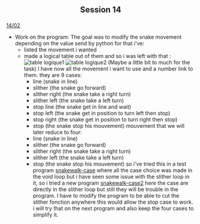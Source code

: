 ## <p align=center> Session 14
<ins>14/02</ins>

- Work on the program:
    The goal was to modify the snake movement depending on the value send by python
    for that i've: 
    - listed the movement i wanted 
    - made a logical table out of them
    and so i was left with that : ![table logique1]() ![table logique2]()
    (Maybe a little bit to much for the task) I have now all the movement i want to use and a number link to them.
    they are 9 cases:
        - line (snake in line)
        - slither (the snake go forward)
        - slither right (the snake take a right turn)
        - slither left (the snake take a left turn)
        - stop line (the snake get in line and wait)
        - stop left (the snake get in position to turn left then stop) 
        - stop right (the snake get in position to turn right then stop)
        - stop (the snake stop his mouvement)
    mouvement that we will later reduce to four:
        - line (snake in line)
        - slither (the snake go forward)
        - slither right (the snake take a right turn)
        - slither left (the snake take a left turn)
        - stop (the snake stop his mouvement)
    so i've tried this in a test program [snakewalk-case]()
    where all the case choice was made in the void loop but i have seen some issue with the slither loop in it, so i tried a new program [snakewalk-case2]()
    here the case are directly in the slither loop but still they will be trouble in the program.
    I have to modify the program to be able to cut the slither fonction anywhere this would allow the stop case to work.
    i will try that on the next program and also keep the four cases to simplify it.